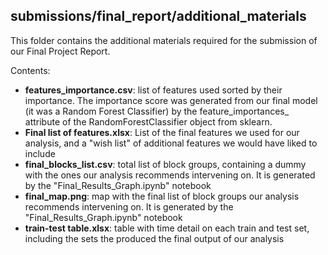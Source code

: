 ## submissions/final_report/additional_materials

This folder contains the additional materials required for the submission of our Final Project Report.

Contents:

* **features_importance.csv**: list of features used sorted by their importance. The importance score was generated from our final model (it was a Random Forest Classifier) by the feature_importances_ attribute of the RandomForestClassifier object from sklearn.
* **Final list of features.xlsx**: List of the final features we used for our analysis, and a "wish list" of additional features we would have liked to include
* **final_blocks_list.csv**: total list of block groups, containing a dummy with the ones our analysis recommends intervening on. It is generated by the "Final_Results_Graph.ipynb" notebook
* **final_map.png**: map with the final list of block groups our analysis recommends intervening on. It is generated by the "Final_Results_Graph.ipynb" notebook
* **train-test table.xlsx**: table with time detail on each train and test set, including the sets the produced the final output of our analysis
